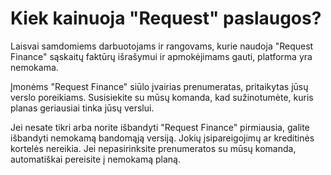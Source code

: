 # Kiek kainuoja "Request" paslaugos?

Laisvai samdomiems darbuotojams ir rangovams, kurie naudoja "Request Finance" sąskaitų faktūrų išrašymui ir apmokėjimams gauti, platforma yra nemokama.

Įmonėms "Request Finance" siūlo įvairias prenumeratas, pritaikytas jūsų verslo poreikiams. Susisiekite su mūsų komanda, kad sužinotumėte, kuris planas geriausiai tinka jūsų verslui.

Jei nesate tikri arba norite išbandyti "Request Finance" pirmiausia, galite išbandyti nemokamą bandomąją versiją. Jokių įsipareigojimų ar kreditinės kortelės nereikia. Jei nepasirinksite prenumeratos su mūsų komanda, automatiškai pereisite į nemokamą planą.

